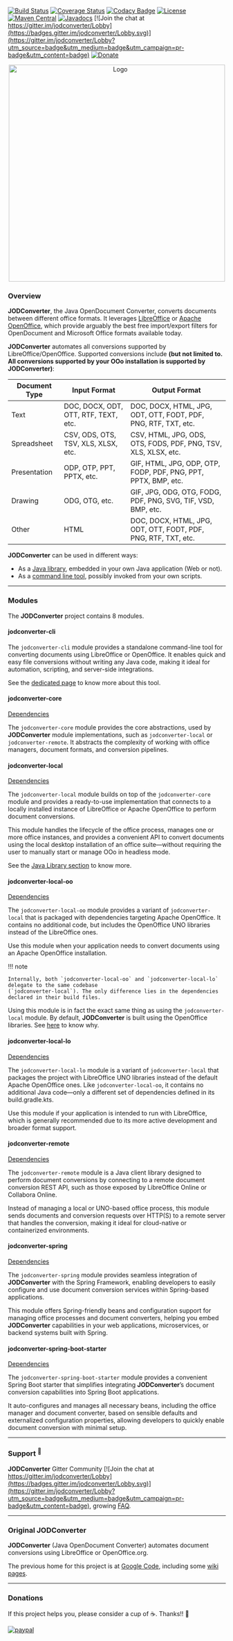 <style>
  .md-content .md-typeset h1 {
    display: none;
  }
</style>

[![Build Status](https://api.cirrus-ci.com/github/jodconverter/jodconverter.svg)](https://cirrus-ci.com/github/jodconverter/jodconverter)
[![Coverage Status](https://coveralls.io/repos/github/jodconverter/jodconverter/badge.svg?branch=master)](https://coveralls.io/github/jodconverter/jodconverter?branch=master)
[![Codacy Badge](https://app.codacy.com/project/badge/Grade/90c9707226c6406abbea2353274ac773)](https://www.codacy.com/gh/jodconverter/jodconverter/dashboard?utm_source=github.com&amp;utm_medium=referral&amp;utm_content=jodconverter/jodconverter&amp;utm_campaign=Badge_Grade)
[![License](https://img.shields.io/badge/License-Apache%202.0-blue.svg)](https://opensource.org/licenses/Apache-2.0)
[![Maven Central](https://maven-badges.herokuapp.com/maven-central/org.jodconverter/jodconverter-local/badge.svg)](https://maven-badges.herokuapp.com/maven-central/org.jodconverter/jodconverter-local)
[![Javadocs](http://javadoc.io/badge/org.jodconverter/jodconverter-local.svg)](http://javadoc.io/doc/org.jodconverter/jodconverter-local)
[![Join the chat at https://gitter.im/jodconverter/Lobby](https://badges.gitter.im/jodconverter/Lobby.svg)](https://gitter.im/jodconverter/Lobby?utm_source=badge&utm_medium=badge&utm_campaign=pr-badge&utm_content=badge)
[![Donate](https://img.shields.io/badge/Donate-PayPal-green.svg)](https://www.paypal.com/cgi-bin/webscr?cmd=_s-xclick&hosted_button_id=XUYFM5NLLK628)

<div style="text-align: center;">
  <img src="assets/logo-with-text.png" alt="Logo" style="max-width: 100%; width: 500px; height: auto;" />
</div>

### Overview

**JODConverter**, the Java OpenDocument Converter, converts documents between different office formats.
It leverages [LibreOffice](https://www.libreoffice.org) or [Apache OpenOffice](https://www.openoffice.org), which
provide arguably the best free import/export filters for OpenDocument and Microsoft Office formats available today.

**JODConverter** automates all conversions supported by LibreOffice/OpenOffice. Supported conversions include
**(but not limited to. All conversions supported by your OOo installation is supported by JODConverter)**:

| Document Type | Input Format                         | Output Format                                                  |
|---------------|--------------------------------------|----------------------------------------------------------------|
| Text          | DOC, DOCX, ODT, OTT, RTF, TEXT, etc. | DOC, DOCX, HTML, JPG, ODT, OTT, FODT, PDF, PNG, RTF, TXT, etc. |
| Spreadsheet   | CSV, ODS, OTS, TSV, XLS, XLSX, etc.  | CSV, HTML, JPG, ODS, OTS, FODS, PDF, PNG, TSV, XLS, XLSX, etc. |
| Presentation  | ODP, OTP, PPT, PPTX, etc.            | GIF, HTML, JPG, ODP, OTP, FODP, PDF, PNG, PPT, PPTX, BMP, etc. |
| Drawing       | ODG, OTG, etc.                       | GIF, JPG, ODG, OTG, FODG, PDF, PNG, SVG, TIF, VSD, BMP, etc.   |
| Other         | HTML                                 | DOC, DOCX, HTML, JPG, ODT, OTT, FODT, PDF, PNG, RTF, TXT, etc. |

**JODConverter** can be used in different ways:

- As a [Java library](getting-started/java-library.md), embedded in your own Java application (Web or not).
- As a [command line tool](getting-started/command-line-tool.md), possibly invoked from your own scripts.

---

### Modules

The **JODConverter** project contains 8 modules.

#### jodconverter-cli

The `jodconverter-cli` module provides a standalone command-line tool for converting documents using LibreOffice or
OpenOffice. It enables quick and easy file conversions without writing any Java code, making it ideal for automation,
scripting, and server-side integrations.

See the [dedicated page](getting-started/command-line-tool.md) to know more about this tool.

#### jodconverter-core

[Dependencies](https://maven-badges.herokuapp.com/maven-central/org.jodconverter/jodconverter-core)

The `jodconverter-core` module provides the core abstractions, used by **JODConverter** module implementations,
such as `jodconverter-local` or `jodconverter-remote`. It abstracts the complexity of working with office managers,
document formats, and conversion pipelines.

#### jodconverter-local

[Dependencies](https://maven-badges.herokuapp.com/maven-central/org.jodconverter/jodconverter-local)

The `jodconverter-local` module builds on top of the `jodconverter-core` module and provides a ready-to-use
implementation that connects to a locally installed instance of LibreOffice or Apache OpenOffice to perform document
conversions.

This module handles the lifecycle of the office process, manages one or more office instances, and provides a
convenient API to convert documents using the local desktop installation of an office suite—without requiring
the user to manually start or manage OOo in headless mode.

See the [Java Library section](getting-started/java-library.md) to know more.

#### jodconverter-local-oo

[Dependencies](https://maven-badges.herokuapp.com/maven-central/org.jodconverter/jodconverter-local-oo)

The `jodconverter-local-oo` module provides a variant of `jodconverter-local` that is packaged with dependencies
targeting Apache OpenOffice. It contains no additional code, but includes the OpenOffice UNO libraries instead of
the LibreOffice ones.

Use this module when your application needs to convert documents using an Apache OpenOffice installation.

!!! note

    Internally, both `jodconverter-local-oo` and `jodconverter-local-lo` delegate to the same codebase
    (`jodconverter-local`). The only difference lies in the dependencies declared in their build files.

Using this module is in fact the exact same thing as using the `jodconverter-local` module. By default,
**JODConverter** is built using the OpenOffice libraries. See
[here](https://github.com/jodconverter/jodconverter/issues/113) to know why.

#### jodconverter-local-lo

[Dependencies](https://maven-badges.herokuapp.com/maven-central/org.jodconverter/jodconverter-local-lo)

The `jodconverter-local-lo` module is a variant of `jodconverter-local` that packages the project with LibreOffice UNO
libraries instead of the default Apache OpenOffice ones. Like `jodconverter-local-oo`, it contains no additional Java
code—only a different set of dependencies defined in its build.gradle.kts.

Use this module if your application is intended to run with LibreOffice, which is generally recommended due to its more
active development and broader format support.

#### jodconverter-remote

[Dependencies](https://maven-badges.herokuapp.com/maven-central/org.jodconverter/jodconverter-remote)

The `jodconverter-remote` module is a Java client library designed to perform document conversions by connecting to a
remote document conversion REST API, such as those exposed by LibreOffice Online or Collabora Online.

Instead of managing a local or UNO-based office process, this module sends documents and conversion requests over
HTTP(S) to a remote server that handles the conversion, making it ideal for cloud-native or containerized environments.

#### jodconverter-spring

[Dependencies](https://maven-badges.herokuapp.com/maven-central/org.jodconverter/jodconverter-spring)

The `jodconverter-spring` module provides seamless integration of **JODConverter** with the Spring Framework, enabling
developers to easily configure and use document conversion services within Spring-based applications.

This module offers Spring-friendly beans and configuration support for managing office processes and document
converters, helping you embed **JODConverter** capabilities in your web applications, microservices, or backend systems
built with Spring.

#### jodconverter-spring-boot-starter

[Dependencies](https://maven-badges.herokuapp.com/maven-central/org.jodconverter/jodconverter-spring-boot-starter)

The `jodconverter-spring-boot-starter` module provides a convenient Spring Boot starter that simplifies integrating
**JODConverter**’s document conversion capabilities into Spring Boot applications.

It auto-configures and manages all necessary beans, including the office manager and document converter, based on
sensible defaults and externalized configuration properties, allowing developers to quickly enable document conversion
with minimal setup.

---

### Support <sup>&#128172;</sup>

**JODConverter** Gitter
Community [![Join the chat at https://gitter.im/jodconverter/Lobby](https://badges.gitter.im/jodconverter/Lobby.svg)](https://gitter.im/jodconverter/Lobby?utm_source=badge&utm_medium=badge&utm_campaign=pr-badge&utm_content=badge),
growing [FAQ](faq.md).

---

### Original **JODConverter**

**JODConverter** (Java OpenDocument Converter) automates document conversions using LibreOffice or OpenOffice.org.

The previous home for this project is at [Google Code](http://code.google.com/p/jodconverter/),
including some [wiki pages](https://code.google.com/archive/p/jodconverter/wikis).

---

### Donations

If this project helps you, please consider a cup of &#9749;. Thanks!! &#128150;

[![paypal](https://www.paypalobjects.com/en_US/i/btn/btn_donateCC_LG.gif)](https://www.paypal.com/cgi-bin/webscr?cmd=_s-xclick&hosted_button_id=XUYFM5NLLK628)
